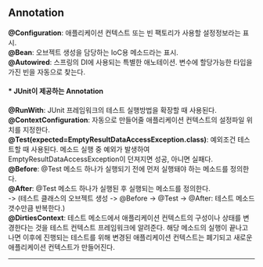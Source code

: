 
## Annotation  
__@Configuration__: 애플리케이션 컨텍스트 또는 빈 팩토리가 사용할 설정정보라는 표시.  
__@Bean__: 오브젝트 생성을 담당하는 IoC용 메소드라는 표시.  
__@Autowired__: 스프링의 DI에 사용되는 특별한 애노테이션. 변수에 할당가능한 타입을 가진 빈을 자동으로 찾는다.    
#### * JUnit이 제공하는 Annotation  
__@RunWith__: JUnit 프레임워크의 테스트 실행방법을 확장할 때 사용된다.  
__@ContextConfiguration__: 자동으로 만들어줄 애플리케이션 컨텍스트의 설정파일 위치를 지정한다.  
__@Test(expected=EmptyResultDataAccessException.class)__: 예외조건 테스트할 때 사용된다. 메소드 실행 중 예외가 발생하여 EmptyResultDataAccessException이 던져지면 성공, 아니면 실패다.  
__@Before__: @Test 메소드 하나가 실행되기 전에 먼저 실행돼야 하는 메소드를 정의한다.  
__@After__: @Test 메소드 하나가 실행된 후 실행되는 메소드를 정의한다.  
-> (테스트 클래스의 오브젝트 생성 -> @Before -> @Test -> @After: 테스트 메소드 갯수만큼 반복한다.)   
__@DirtiesContext__: 테스트 메소드에서 애플리케이션 컨텍스트의 구성이나 상태를 변경한다는 것을 테스트 컨텍스트 프레임워크에 알려준다. 해당 메소드의 실행이 끝나고 나면 이후에 진행되는 테스트를 위해 변경된 애플리케이션 컨텍스트는 폐기되고 새로운 애플리케이션 컨텍스트가 만들어진다.   
***
